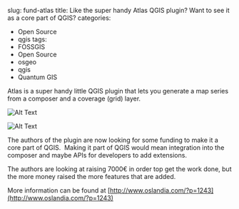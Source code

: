 slug: fund-atlas
title: Like the super handy Atlas QGIS plugin? Want to see it as a core part of QGIS?
categories:
- Open Source
- qgis
tags:
- FOSSGIS
- Open Source
- osgeo
- qgis
- Quantum GIS

Atlas is a super handy little QGIS plugin that lets you generate a map series from a composer and a coverage (grid) layer.

![Alt Text](/images/http://www.oslandia.com/tech/wp-content/uploads/2012/01/atlas_main.png)

![Alt Text](/images/http://www.oslandia.com/tech/wp-content/uploads/2012/01/image_results.png)

The authors of the plugin are now looking for some funding to make it a core part of QGIS.  Making it part of QGIS would mean integration into the composer and maybe APIs for developers to add extensions.

The authors are looking at raising 7000€ in order top get the work done, but the more money raised the more features that are added.

More information can be found at [http://www.oslandia.com/?p=1243](http://www.oslandia.com/?p=1243)
